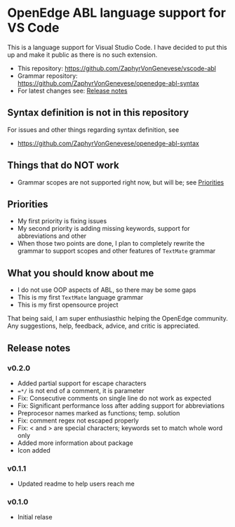 # OpenEdge ABL language support for VS Code
This is a language support for Visual Studio Code. I have decided to put this up and make it public as there is no such extension.
- This repository: https://github.com/ZaphyrVonGenevese/vscode-abl
- Grammar repository: https://github.com/ZaphyrVonGenevese/openedge-abl-syntax
- For latest changes see: [Release notes](#release-notes)

## Syntax definition is not in this repository
For issues and other things regarding syntax definition, see
 - https://github.com/ZaphyrVonGenevese/openedge-abl-syntax

## Things that do NOT work
- Grammar scopes are not supported right now, but will be; see [Priorities](#priorities)

## Priorities
- My first priority is fixing issues
- My second priority is adding missing keywords, support for abbreviations and other
- When those two points are done, I plan to completely rewrite the grammar to support scopes and other features of `TextMate` grammar

## What you should know about me
- I do not use OOP aspects of ABL, so there may be some gaps
- This is my first `TextMate` language grammar
- This is my first opensource project

That being said, I am super enthusiasthic helping the OpenEdge community. Any suggestions, help, feedback, advice, and critic is appreciated.

## Release notes

### v0.2.0
- Added partial support for escape characters
- `=*/` is not end of a comment, it is parameter
- Fix: Consecutive comments on single line do not work as expected
- Fix: Significant performance loss after adding support for abbreviations
- Preprocesor names marked as functions; temp. solution
- Fix: comment regex not escaped properly
- Fix: < and > are special characters; keywords set to match whole word only
- Added more information about package
- Icon added
### v0.1.1
- Updated readme to help users reach me
### v0.1.0
- Initial relase